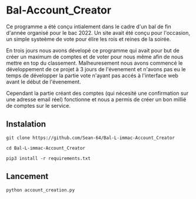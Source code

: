 # Bal-Account_Creator
Ce programme a été conçu intialement dans le cadre d'un bal de fin d'année organisé pour le bac 2022.
Un site avait été conçu pour l'occasion, un simple systeème de vote pour élire les rois et reines de la soirée.

En trois jours nous avons dévelopé ce programme qui avait pour but de créer un maximum de comptes et de voter pour nous même afin de nous mettre en top du classement.
Malheuresement nous avons commencé le développement de ce projet à 3 jours de l'évenement et n'avons pas eu le temps de développer la partie vote n'ayant pas accés à l'interface web avant le début de l'évenement.

Cependant la partie créant des comptes (qui nécesité une confirmation sur une adresse email réel) fonctionne et nous a permis de créer un bon millié de comptes sur le service. 
## Instalation
```
git clone https://github.com/Sean-64/Bal-L-immac-Account_Creator

cd Bal-L-immac-Account_Creator

pip3 install -r requirements.txt
```
## Lancement
```
python account_creation.py
```

